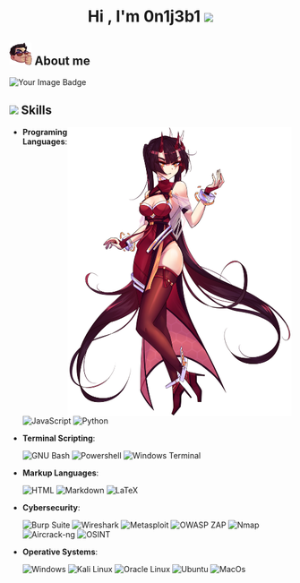<h1 align="center">Hi , I'm 0n1j3b1 <img src="https://media.giphy.com/media/hvRJCLFzcasrR4ia7z/giphy.gif" width="35"></h1>

## <picture><img src = "https://github.com/0n1j3b1/0n1j3b1/blob/main/Me_Thumb.png" width = 40px></picture> About me

<p align="center">

<p align="left">

<img src="https://tryhackme-badges.s3.amazonaws.com/0n1j3b1.png" alt="Your Image Badge" />

</p>
    
## <img src="https://media2.giphy.com/media/QssGEmpkyEOhBCb7e1/giphy.gif?cid=ecf05e47a0n3gi1bfqntqmob8g9aid1oyj2wr3ds3mg700bl&rid=giphy.gif" width ="20"> **Skills**

<a target="_blank" align="center">
  <img align="right" width="400" src="https://github.com/0n1j3b1/0n1j3b1/blob/main/OTS_Akane.png">
</a>

- **Programing Languages**:
    
    ![JavaScript](https://img.shields.io/badge/JavaScript%20-%23F7DF1E.svg?style=for-the-badge&logo=javascript&logoColor=black)
    ![Python](https://img.shields.io/badge/Python%20-%2314354C.svg?style=for-the-badge&logo=python&logoColor=white)

  
- **Terminal Scripting**:
  
   ![GNU Bash](https://img.shields.io/badge/GNU%20Bash-4EAA25?style=for-the-badge&logo=GNU%20Bash&logoColor=white)
   ![Powershell](https://img.shields.io/badge/powershell-5391FE?style=for-the-badge&logo=powershell&logoColor=white)
   ![Windows Terminal](https://img.shields.io/badge/windows%20terminal-4D4D4D?style=for-the-badge&logo=windows%20terminal&logoColor=white)

  
- **Markup Languages**:

   ![HTML](https://img.shields.io/badge/HTML-FF5733?style=for-the-badge&logo=html5&logoColor=white)
   ![Markdown](https://img.shields.io/badge/Markdown-000000?style=for-the-badge&logo=markdown&logoColor=white)
   ![LaTeX](https://img.shields.io/badge/LaTeX-239120?style=for-the-badge&logo=latex&logoColor=white)


- **Cybersecurity**:

  ![Burp Suite](https://img.shields.io/badge/Burp%20Suite-FF7A00?style=for-the-badge&logo=burpsuite&logoColor=white)
  ![Wireshark](https://img.shields.io/badge/Wireshark-3F8CFF?style=for-the-badge&logo=wireshark&logoColor=white)
  ![Metasploit](https://img.shields.io/badge/Metasploit-5B5EA6?style=for-the-badge&logo=metasploit&logoColor=white)
  ![OWASP ZAP](https://img.shields.io/badge/OWASP%20ZAP-7D7D7D?style=for-the-badge&logo=owasp&logoColor=white)
  ![Nmap](https://img.shields.io/badge/Nmap-00BFFF?style=for-the-badge&logo=nmap&logoColor=white)
  ![Aircrack-ng](https://img.shields.io/badge/Aircrack%20ng-1C5F15?style=for-the-badge&logo=aircrack&logoColor=white)
  ![OSINT](https://img.shields.io/badge/OSINT-1E90FF?style=for-the-badge&logo=osint&logoColor=white)  
  
- **Operative Systems**:

    ![Windows](https://img.shields.io/badge/Windows-0078D6?style=for-the-badge&logo=windows&logoColor=white)
    ![Kali Linux](https://img.shields.io/badge/Kali_Linux-557C94?style=for-the-badge&logo=kali-linux&logoColor=white)
    ![Oracle Linux](https://img.shields.io/badge/Oracle%20Linux-EE0000?style=for-the-badge&logo=Oracle&logoColor=white)
    ![Ubuntu](https://img.shields.io/badge/Ubuntu-E95420?style=for-the-badge&logo=ubuntu&logoColor=white)
    ![MacOs](https://img.shields.io/badge/mac%20os-000000?style=for-the-badge&logo=apple&logoColor=white)

  

